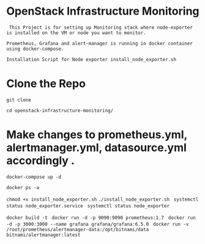 # OpenStack Infrastructure Monitoring

` This Project is for setting up Monitoring stack where node-exporter is installed on the VM or node you want to monitor.`

` Prometheus, Grafana and alert-manager is running in docker container using docker-compose. `

` Installation Script for Node exporter install_node_exporter.sh `

# Clone the Repo
` git clone  `

` cd openstack-infrastructure-monitoring/ `

# Make changes to prometheus.yml, alertmanager.yml, datasource.yml accordingly .
` docker-compose up -d `

` docker ps -a `

` chmod +x install_node_exporter.sh `
`./install_node_exporter.sh `
`systemctl status node_exporter.service `
`systemctl status node_exporter `

`docker build -t `
`docker run -d -p 9090:9090 prometheus:1.7 `
`docker run -d -p 3000:3000 --name grafana grafana/grafana:6.5.0 `
`docker run -v /root/prometheus/alertmanager-data:/opt/bitnami/data bitnami/alertmanager:latest `
